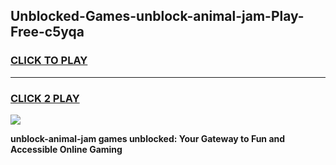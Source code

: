
## Unblocked-Games-unblock-animal-jam-Play-Free-c5yqa
<h3>
<a href="https://premium76.site?title=unblock-animal-jam&ref=19M">CLICK TO PLAY</a></h3>
<hr>

<h3>
<a href="https://premium76.site?title=unblock-animal-jam&ref=19M">CLICK 2 PLAY</a>
  
</h3>

<a href="https://premium76.site?title=unblock-animal-jam&ref=19M"><img src="https://clearcache.store/games.png"></a>


**unblock-animal-jam games unblocked: Your Gateway to Fun and Accessible Online Gaming**
